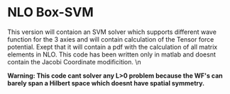 # NLO Box-SVM
This version will contaion an SVM solver which supports different wave function for the 3 axies and will contain calculation of the Tensor force potential.
Exept that it will contain a pdf with the calculation of all matrix elements in NLO.
This code has been written only in matlab and doesnt contain the Jacobi Coordinate modificition. \n

**Warning: This code cant solver any L>0 problem because the WF's can barely span a Hilbert space which doesnt have spatial symmetry.**
